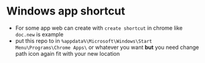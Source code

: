 # Windows app shortcut

- For some app web can create with `create shortcut` in chrome like `doc.new` is example
- put this repo to in `%appdata%\Microsoft\Windows\Start Menu\Programs\Chrome Apps\` or whatever you want **but** you need change path icon again fit with your new location
